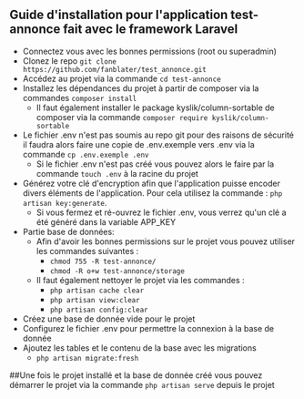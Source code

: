 

## Guide d'installation pour l'application test-annonce fait avec le framework Laravel

* Connectez vous avec les bonnes permissions (root ou superadmin)
* Clonez le repo `git clone https://github.com/fanblater/test_annonce.git`
* Accédez au projet via la commande `cd test-annonce`
* Installez les dépendances du projet à partir de composer via la commandes `composer install` 
    * Il faut également installer le package kyslik/column-sortable de composer via la commande `composer require kyslik/column-sortable` 
* Le fichier .env n'est pas soumis au repo git pour des raisons de sécurité il faudra alors faire une copie de .env.exemple vers .env via la commande `cp .env.exemple .env` 
    * Si le fichier .env n'est pas créé vous pouvez alors le faire par la commande `touch .env` à la racine du projet
* Générez votre clé d'encryption afin que l'application puisse encoder divers éléments de l'application. Pour cela utilisez la commande : `php artisan key:generate`.
    * Si vous fermez et ré-ouvrez le fichier .env, vous verrez qu'un clé a été généré dans la variable APP_KEY
* Partie base de données:
    * Afin d'avoir les bonnes permissions sur le projet vous pouvez utiliser les commandes suivantes : 
        * `chmod 755 -R test-annonce/`
        * `chmod -R o+w test-annonce/storage`
    * Il faut également nettoyer le projet via les commandes : 
        * `php artisan cache clear`
        * `php artisan view:clear`
        * `php artisan config:clear`
* Créez une base de donnée vide pour le projet
* Configurez le fichier .env pour permettre la connexion à la base de donnée
* Ajoutez les tables et le contenu de la base avec les migrations
    * `php artisan migrate:fresh`

##Une fois le projet installé et la base de donnée créé vous pouvez démarrer le projet 
via la commande `php artisan serve` depuis le projet



